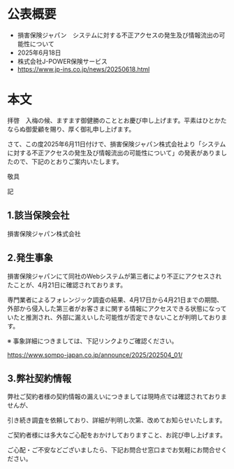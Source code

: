 # 公表概要
- 損害保険ジャパン　システムに対する不正アクセスの発生及び情報流出の可能性について
- 2025年6月18日
- 株式会社J-POWER保険サービス
- https://www.jp-ins.co.jp/news/20250618.html

# 本文
拝啓　入梅の候、ますます御健勝のこととお慶び申し上げます。平素はひとかたならぬ御愛顧を賜り、厚く御礼申し上げます。

さて、この度2025年6月11日付けで、損害保険ジャパン株式会社より「システムに対する不正アクセスの発生及び情報流出の可能性について」の発表がありましたので、下記のとおりご案内いたします。

敬具

記

## 1.該当保険会社
損害保険ジャパン株式会社

## 2.発生事象
損害保険ジャパンにて同社のWebシステムが第三者により不正にアクセスされたことが、4月21日に確認されております。

専門業者によるフォレンジック調査の結果、4月17日から4月21日までの期間、外部から侵入した第三者がお客さまに関する情報にアクセスできる状態になっていたと推測され、外部に漏えいした可能性が否定できないことが判明しております。

※
事象詳細につきましては、下記リンクよりご確認ください。

https://www.sompo-japan.co.jp/announce/2025/202504_01/

## 3.弊社契約情報
弊社ご契約者様の契約情報の漏えいにつきましては現時点では確認されておりませんが、

引き続き調査を依頼しており、詳細が判明し次第、改めてお知らせいたします。

ご契約者様には多大なご心配をおかけしておりますこと、お詫び申し上げます。

ご心配・ご不安などございましたら、下記お問合せ窓口までお気軽にお問合せください。
